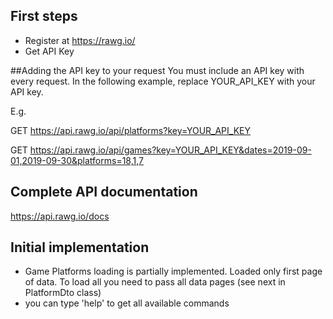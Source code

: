 ## First steps
- Register at https://rawg.io/
- Get API Key

##Adding the API key to your request
You must include an API key with every request. In the following example, replace YOUR_API_KEY with your API key.

E.g.

GET https://api.rawg.io/api/platforms?key=YOUR_API_KEY

GET https://api.rawg.io/api/games?key=YOUR_API_KEY&dates=2019-09-01,2019-09-30&platforms=18,1,7

## Complete API documentation
https://api.rawg.io/docs

## Initial implementation
- Game Platforms loading is partially implemented. Loaded only first page of data. To load all you need to pass all data pages (see next in PlatformDto class)
- you can type 'help' to get all available commands